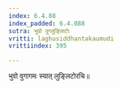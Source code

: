 ```yaml
---
index: 6.4.88
index_padded: 6.4.088
sutra: भुवो वुग्लुङ्लिटोः
vritti: laghusiddhantakaumudi
vrittiindex: 395

---
```

भुवो वुगागमः स्यात् लुङ्लिटोरचि॥